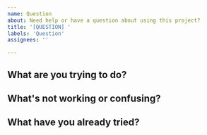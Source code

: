 ```yaml
---
name: Question
about: Need help or have a question about using this project?
title: '[QUESTION] '
labels: 'Question'
assignees: ''

---
```


## What are you trying to do?
<!-- Describe what you're working on -->

## What's not working or confusing?
<!-- What specific issue are you running into? -->

## What have you already tried?
<!-- Any solutions you've attempted -->